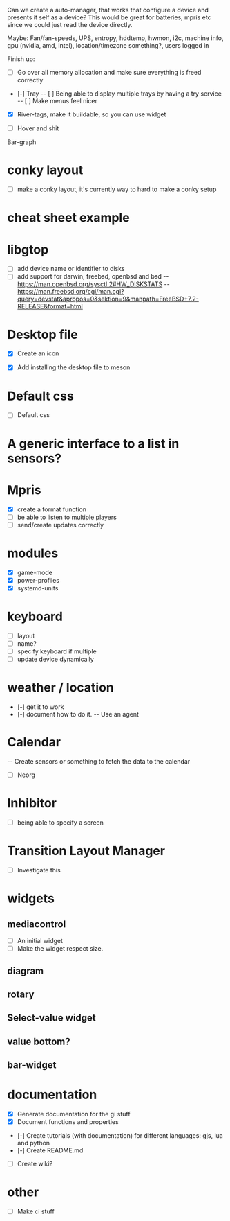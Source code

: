 Can we create a auto-manager, that works that configure a device and presents it self
as a device? This would be great for batteries, mpris etc since we could just read the device directly.

Maybe: Fan/fan-speeds, UPS, entropy, hddtemp, hwmon, i2c, machine info, gpu (nvidia, amd, intel), location/timezone something?, users logged in


Finish up:
- [ ] Go over all memory allocation and make sure everything is freed correctly

- [-] Tray
-- [ ] Being able to display multiple trays by having a try service
-- [ ] Make menus feel nicer

- [x] River-tags, make it buildable, so you can use widget

- [ ] Hover and shit

Bar-graph

# conky layout

- [ ] make a conky layout, it's currently way to hard to make a conky setup

# cheat sheet example

# libgtop
- [ ] add device name or identifier to disks
- [ ] add support for darwin, freebsd, openbsd and bsd
-- https://man.openbsd.org/sysctl.2#HW_DISKSTATS
-- https://man.freebsd.org/cgi/man.cgi?query=devstat&apropos=0&sektion=9&manpath=FreeBSD+7.2-RELEASE&format=html
# Desktop file

- [x] Create an icon
- [x] Add installing the desktop file to meson


# Default css

- [ ] Default css
# A generic interface to a list in sensors?
# Mpris

- [x] create a format function
- [ ] be able to listen to multiple players
- [ ] send/create updates correctly

# modules

- [x] game-mode
- [x] power-profiles
- [x] systemd-units

# keyboard
- [ ] layout
- [ ] name?
- [ ] specify keyboard if multiple
- [ ] update device dynamically

# weather / location
- [-] get it to work
- [-] document how to do it.
-- Use an agent

# Calendar
-- Create sensors or something to fetch the data to the calendar
- [ ] Neorg

# Inhibitor
- [ ] being able to specify a screen

# Transition Layout Manager

- [ ] Investigate this

# widgets
## mediacontrol
- [ ] An initial widget
- [ ] Make the widget respect size.

## diagram

## rotary

## Select-value widget

## value bottom?

## bar-widget

# documentation
- [x] Generate documentation for the gi stuff
- [x] Document functions and properties
- [-] Create tutorials (with documentation) for different languages: gjs, lua and python
- [-] Create README.md
- [ ] Create wiki?

# other
- [ ] Make ci stuff
